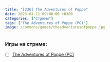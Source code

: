 ```yaml
---
title: "[236] The Adventures of Poppe"
date: 2023-04-11 09:00:00 +0300
categories: ["Стримы"]
tags: ["The Adventures of Poppe (PC)"]
image: /commons/games/theadventuresofpoppe.jpg
---
```


### Игры на стриме:
+ [ ] [The Adventures of Poppe (PC)](/tags/the-adventures-of-poppe-pc)
